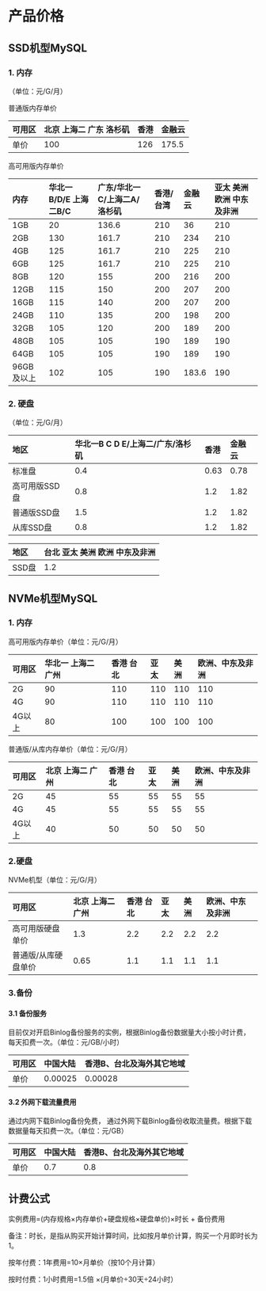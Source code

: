 # 产品价格

## SSD机型MySQL

### 1. 内存

（单位：元/G/月）

普通版内存单价

| 可用区 | 北京 上海二 广东 洛杉矶 | 香港  | 金融云   |
| :--- | :------------- | :--- | :----- |
| 单价  | 100           | 126 | 175.5 |

高可用版内存单价

| 内存      | 华北一B/D/E 上海二B/C | 广东/华北一C/上海二A/洛杉矶 | 香港/台湾 | 金融云   | 亚太 美洲 欧洲 中东及非洲 |
| :------- | :--------------- | :---------------- | :----- | :----- | :----------------------------- |
| 1GB     | 20              | 136.6            | 210   | 36    | 210                           |
| 2GB     | 130             | 161.7            | 210   | 234   | 210                           |
| 4GB     | 125             | 161.7            | 210   | 225   | 210                           |
| 6GB     | 125             | 161.7            | 210   | 225   | 210                           |
| 8GB     | 120             | 155              | 200   | 216   | 200                           |
| 12GB    | 115             | 150              | 200   | 207   | 200                           |
| 16GB    | 115             | 140              | 200   | 207   | 200                           |
| 24GB    | 110             | 135              | 200   | 198   | 200                           |
| 32GB    | 105             | 120              | 200   | 189   | 200                           |
| 48GB    | 105             | 105              | 190   | 189   | 190                           |
| 64GB    | 105             | 105              | 190   | 189   | 190                           |
| 96GB及以上 | 102             | 105              | 190   | 183.6 | 190                           |

### 2. 硬盘

（单位：元/G/月）

| 地区       | 华北一B C D E/上海二/广东/洛杉矶 |  香港   | 金融云  |
| :-------- | :----------------------- | :---- | :---- |
| 标准盘      | 0.4             | 0.63 | 0.78 |
| 高可用版SSD盘 | 0.8             | 1.2  | 1.82 |
| 普通版SSD盘  | 1.5             | 1.2  | 1.82 |
| 从库SSD盘   | 0.8             | 1.2  | 1.82 |

| 地区   | 台北 亚太 美洲 欧洲 中东及非洲 |
| :---- | :----------------------------------- |
| SSD盘 | 1.2                                 |

## NVMe机型MySQL

### 1. 内存

高可用版内存单价（单位：元/G/月）

| 可用区 | 华北一 上海二 广州  | 香港 台北 | 亚太 | 美洲 | 欧洲、中东及非洲 |
| :--- | :--- | :--- | :--- | :--- | :--- |
| 2G  | 90 | 110 | 110 | 110 | 110 |
| 4G  | 90 | 110 | 110 | 110 | 110 |
| 4G以上  | 80 | 100 | 100 | 100 | 100 |

普通版/从库内存单价（单位：元/G/月）

| 可用区 | 北京 上海二 广州  | 香港 台北 | 亚太 | 美洲 | 欧洲、中东及非洲 |
| :--- | :--- | :--- | :--- | :--- | :--- |
| 2G  | 45 | 55 | 55 | 55 | 55 |
| 4G  | 45 | 55 | 55 | 55 | 55 |
| 4G以上  | 40 | 50 | 50 | 50 | 50 |

### 2.硬盘

NVMe机型（单位：元/G/月）

| 可用区 | 北京 上海二 广州  | 香港 台北 | 亚太 | 美洲 | 欧洲、中东及非洲 |
| :--- |:--- | :--- | :--- | :--- | :--- |
| 高可用版硬盘单价  | 1.3 | 2.2 | 2.2 | 2.2 | 2.2 |
| 普通版/从库硬盘单价  | 0.65 | 1.1 | 1.1 | 1.1 | 1.1 |

### 3.备份

#### 3.1 备份服务

目前仅对开启Binlog备份服务的实例，根据Binlog备份数据量大小按小时计费， 每天扣费一次。（单位：元/GB/小时）

| 可用区 | 中国大陆  | 香港B、台北及海外其它地域 |
| :--- |:--- | :--- | 
| 单价  | 0.00025 | 0.00028 |

#### 3.2 外网下载流量费用

通过内网下载Binlog备份免费， 通过外网下载Binlog备份收取流量费。根据下载数据量每天扣费一次。（单位：元/GB）

| 可用区 | 中国大陆  | 香港B、台北及海外其它地域 |
| :--- |:--- | :--- | 
| 单价  | 0.7 | 0.8 |


## 计费公式

实例费用=(内存规格×内存单价+硬盘规格×硬盘单价)×时长 + 备份费用

备注：时长，是指从购买开始计算时间，比如按月单价计算，购买一个月即时长为1。

按年付费：1年费用=10×月单价（按10个月计算）

按时付费：1小时费用=1.5倍 ×(月单价÷30天÷24小时）

